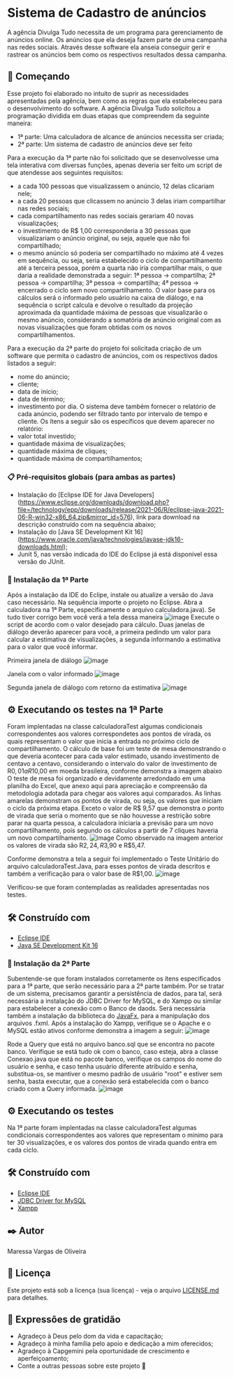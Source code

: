 # Sistema de Cadastro de anúncios

A agência Divulga Tudo necessita de um programa para gerenciamento de anúncios online. Os anúncios que ela deseja fazem parte de uma campanha nas redes sociais. Através desse software ela anseia conseguir gerir e rastrear os anúncios bem como os respectivos resultados dessa campanha.

## 🚀 Começando

Esse projeto foi elaborado no intuito de suprir as necessidades apresentadas pela agência, bem como as regras que ela estabeleceu para o desenvolvimento do software.
A agência Divulga Tudo solicitou a programação dividida em duas etapas que compreendem da seguinte maneira:
- 1ª parte: Uma calculadora de alcance de anúncios necessita ser criada;
- 2ª parte: Um sistema de cadastro de anúncios deve ser feito

Para a execução da 1ª parte não foi solicitado que se desenvolvesse uma tela interativa com diversas funções, apenas deveria ser feito um script de que atendesse aos seguintes requisitos:
- a cada 100 pessoas que visualizassem o anúncio, 12 delas clicariam nele;
- a cada 20 pessoas que clicassem no anúncio 3 delas iriam compartilhar nas redes sociais;
- cada compartilhamento nas redes sociais gerariam  40 novas visualizações;
- o investimento de R$ 1,00 corresponderia a 30 pessoas que visualizariam o anúncio original, ou seja, aquele que não foi compartilhado;
- o mesmo anúncio só poderia ser compartilhado no máximo até 4 vezes em sequência, ou seja, seria estabelecido o ciclo de compartilhamento até a terceira pessoa, porém a quarta não iria compartilhar mais, o que daria a realidade demonstrada a seguir:
1ª pessoa -> compartilha;
2ª pessoa -> compartilha;
3ª pessoa -> compartilha;
4ª pessoa -> encerrado o ciclo sem novo compartilhamento.
O valor base para os cálculos será o informado pelo usuário na caixa de diálogo, e na sequência o script calcula e devolve o resultado da projeção aproximada da quantidade máxima de pessoas que visualizarão o mesmo anúncio, considerando a somatória de anúncio original com as novas visualizações que foram obtidas com os novos compartilhamentos.

Para a execução da 2ª parte do projeto foi solicitada criação de um software que permita o cadastro de anúncios, com os respectivos dados listados a seguir:
- nome do anúncio;
- cliente;
- data de início;
- data de término;
- investimento por dia.
O sistema deve também fornecer o relatório de cada anúncio, podendo ser filtrado tanto por intervalo de tempo e cliente. Os ítens a seguir são os específicos que devem aparecer no relatório:
- valor total investido;
- quantidade máxima de visualizações;
- quantidade máxima de cliques;
- quantidade máxima de compartilhamentos;


### 📋 Pré-requisitos globais (para ambas as partes)
* Instalação do [Eclipse IDE for Java Developers] (https://www.eclipse.org/downloads/download.php?file=/technology/epp/downloads/release/2021-06/R/eclipse-java-2021-06-R-win32-x86_64.zip&mirror_id=576), link para download na descrição construído com na sequência abaixo;
* Instalação do [Java SE Development Kit 16] (https://www.oracle.com/java/technologies/javase-jdk16-downloads.html);
* Junit 5, nas versão indicada do IDE do Eclipse já está disponível essa versão do JUnit. 


### 🔧 Instalação da 1ª Parte
Após a instalação da IDE do Eclipe, instale ou atualize a versão do Java caso necessário. Na sequência importe o projeto no Eclipse.
Abra a calculadora na 1ª Parte, especificamente o arquivo calculadora.java).
Se tudo tiver corrigo bem você verá a tela dessa maneira
![image](https://user-images.githubusercontent.com/86390616/124385827-d2dbb880-dcad-11eb-9f72-847366d0216d.png)
Execute o script de acordo com o valor desejado para cálculo.
Duas janelas de diálogo deverão aparecer para você, a primeira pedindo um valor para calcular a estimativa de visualizações, a segunda informando a estimativa para o valor que você informar.

Primeira janela de diálogo
![image](https://user-images.githubusercontent.com/86390616/124385995-7f1d9f00-dcae-11eb-9932-e10e2f8d45ef.png)


Janela com o valor informado
![image](https://user-images.githubusercontent.com/86390616/124386012-92c90580-dcae-11eb-9512-c82d2c4a0e33.png)


Segunda janela de diálogo com retorno da estimativa
![image](https://user-images.githubusercontent.com/86390616/124386035-aa07f300-dcae-11eb-957a-81e3bc0e9244.png)



## ⚙️ Executando os testes na 1ª Parte

Foram implentadas na classe calculadoraTest algumas condicionais correspondentes aos valores correspondetes aos pontos de virada, os quais representam o valor que inicia a entrada no próximo ciclo de compartilhamento.
O cálculo de base foi um teste de mesa demonstrando o que deveria acontecer para cada valor estimado, usando investimento de centavo a centavo, considerando o intervalo do valor de investimento de R$0,01 a R$10,00 em moeda brasileira, conforme demonstra a imagem abaixo O teste de mesa foi organizado e devidamente arredondado em uma planilha do Excel, que anexo aqui para apreciação e compreensão da metodologia adotada para chegar aos valores aqui comparados.
As linhas amarelas demonstram os pontos de virada, ou seja, os valores que iniciam o ciclo da próxima etapa. Exceto o valor de R$ 9,57 que demonstra o ponto de virada que seria o momento que se não houvesse a restrição sobre parar na quarta pessoa, a calculadora iniciaria a previsão para um novo compartilhamento, pois segundo os cálculos a partir de 7 cliques haveria um novo compartilhamento.
![image](https://user-images.githubusercontent.com/86390616/124386811-847ce880-dcb2-11eb-817a-1180157163d7.png)
Como observado na imagem anterior os valores de virada são R$2,24, R$3,90 e R$5,47.

Conforme demonstra a tela a seguir foi implementado o Teste Unitário do arquivo calculadoraTest.Java, para esses pontos de virada descritos e também a verificação para o valor base de R$1,00.
![image](https://user-images.githubusercontent.com/86390616/124387917-b8f2a380-dcb6-11eb-81df-c87a4e3126b8.png)

Verificou-se que foram contempladas as realidades apresentadas nos testes.


## 🛠️ Construído com

* [Eclipse IDE](https://www.eclipse.org/downloads/download.php?file=/technology/epp/downloads/release/2021-06/R/eclipse-java-2021-06-R-win32-x86_64.zip&mirror_id=576)
* [Java SE Development Kit 16](https://www.oracle.com/java/technologies/javase-jdk16-downloads.html)

### 🔧 Instalação da 2ª Parte
Subentende-se que foram instalados corretamente os ítens especificados para a 1ª parte, que serão necessário para a 2ª parte também.
Por se tratar de um sistema, precisamos garantir a persistência de dados, para tal, será necessária a instalação do JDBC Driver for MySQL, e do Xampp ou similar para estabelecer a conexão com o Banco de daods. Será necessária também a instalação da biblioteca do [JavaFx](https://gluonhq.com/download/javafx-16-sdk-windows/), para a manipulação dos arquivos .fxml.
Após a instalação do Xampp, verifique se o Apache e o MySQL estão ativos conforme demonstra a imagem a seguir:
![image](https://user-images.githubusercontent.com/86390616/124389499-c19aa800-dcbd-11eb-8199-9ad58491d4b3.png)

Rode a Query que está no arquivo banco.sql que se encontra no pacote banco. Verifique se está tudo ok com o banco, caso esteja, abra a classe Conexao.java que está no pacote banco, verifique os campos do nome do usuário e senha, e caso tenha usuário diferente atribuído e senha, substitua-os, se mantiver o mesmo padrão de usuário "root" e estiver sem senha, basta executar, que a conexão será estabelecida com o banco criado com a Query informada.
![image](https://user-images.githubusercontent.com/86390616/124390945-628c6180-dcc4-11eb-9683-3cec99c69ba1.png)





## ⚙️ Executando os testes

Na 1ª parte foram implentadas na classe calculadoraTest algumas condicionais correspondentes aos valores que representam o mínimo para ter 30 visualizações, e os valores dos pontos de virada quando entra em cada ciclo.


## 🛠️ Construído com

* [Eclipse IDE](https://www.eclipse.org/downloads/download.php?file=/oomph/epp/2021-06/R/eclipse-inst-jre-win64.exe)
* [JDBC Driver for MySQL]()
* [Xampp]()


## ✒️ Autor

Maressa Vargas de Oliveira


## 📄 Licença

Este projeto está sob a licença (sua licença) - veja o arquivo [LICENSE.md](https://github.com/usuario/projeto/licenca) para detalhes.

## 🎁 Expressões de gratidão

* Agradeço à Deus pelo dom da vida e capacitação;
* Agradeço à minha família pelo apoio e dedicação a mim oferecidos;
* Agradeço à Capgemini pela oportunidade de crescimento e aperfeiçoamento;
* Conte a outras pessoas sobre este projeto 📢
